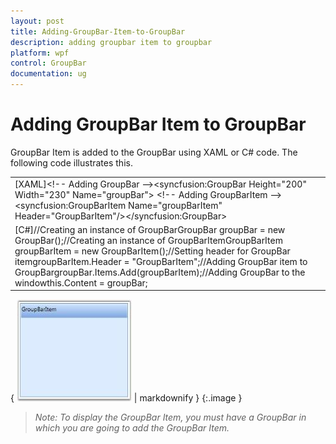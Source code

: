 ```yaml
---
layout: post
title: Adding-GroupBar-Item-to-GroupBar
description: adding groupbar item to groupbar
platform: wpf
control: GroupBar
documentation: ug
---
```


# Adding GroupBar Item to GroupBar

GroupBar Item is added to the GroupBar using XAML or C# code. The following code illustrates this. 



<table>
<tr>
<td>
[XAML]&lt;!-- Adding GroupBar --&gt;&lt;syncfusion:GroupBar Height="200" Width="230" Name="groupBar"&gt;  &lt;!-- Adding GroupBarItem --&gt;  &lt;syncfusion:GroupBarItem Name="groupBarItem" Header="GroupBarItem"/&gt;&lt;/syncfusion:GroupBar&gt;</td></tr>
<tr>
<td>
[C#]//Creating an instance of GroupBarGroupBar groupBar = new GroupBar();//Creating an instance of GroupBarItemGroupBarItem groupBarItem = new GroupBarItem();//Setting header for GroupBar itemgroupBarItem.Header = "GroupBarItem";//Adding GroupBar item to GroupBargroupBar.Items.Add(groupBarItem);//Adding GroupBar to the windowthis.Content = groupBar;</td></tr>
</table>




{ ![](Adding-GroupBar-Item-to-GroupBar_images/Adding-GroupBar-Item-to-GroupBar_img1.jpeg) | markdownify }
{:.image }




> _Note: To display the GroupBar Item, you must have a GroupBar in which you are going to add the GroupBar Item._



